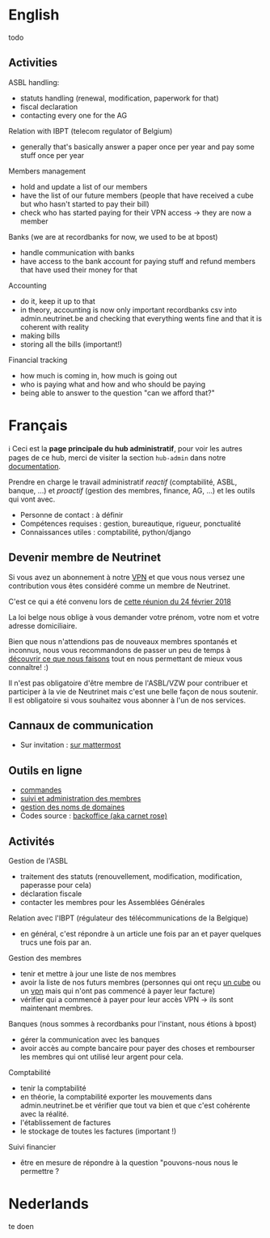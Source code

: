 <!-- TITLE: hub admin -->
<!-- SUBTITLE: Administration - Bestuur - Office -->

# English
todo 
## Activities

ASBL handling:
-	statuts handling (renewal, modification, paperwork for that)
-	fiscal declaration
-	contacting every one for the AG

Relation with IBPT (telecom regulator of Belgium)
-	generally that's basically answer a paper once per year and pay some stuff once per year

Members management
-	hold and update a list of our members
-	have the list of our future members (people that have received a cube but who hasn't started to pay their bill)
-	check who has started paying for their VPN access -> they are now a member

Banks (we are at recordbanks for now, we used to be at bpost)
-	handle communication with banks
-	have access to the bank account for paying stuff and refund members that have used their money for that

Accounting
-	do it, keep it up to that
-	in theory, accounting is now only important recordbanks csv into admin.neutrinet.be and checking that everything wents fine and that it is coherent with reality
-	making bills
-	storing all the bills (important!)

Financial tracking
-	how much is coming in, how much is going out
-	who is paying what and how and who should be paying
-	being able to answer to the question "can we afford that?"
	
# Français
:information_source: Ceci est la **page principale du hub administratif**, pour voir les autres pages de ce hub, merci de visiter la section `hub-admin` dans notre [documentation](all).

Prendre en charge le travail administratif *reactif* (comptabilité, ASBL, banque, ...) et *proactif* (gestion des membres, finance, AG, ...) et les outils qui vont avec.

* Personne de contact : à définir
* Compétences requises : gestion, bureautique, rigueur, ponctualité
* Connaissances utiles : comptabilité, python/django

## Devenir membre de Neutrinet

Si vous avez un abonnement à notre [VPN](vpn) et que vous nous versez une contribution vous êtes considéré comme un membre de Neutrinet.

C'est ce qui a été convenu lors de [cette réunion du 24 février 2018](https://wiki.neutrinet.be/pvs/2018/02-24#quest-ce-quun-membre-neutrinet-en-2018)

La loi belge nous oblige à vous demander votre prénom, votre nom et votre adresse domiciliaire.

Bien que nous n'attendions pas de nouveaux membres spontanés et inconnus, nous vous recommandons de passer un peu de temps à [découvrir ce que nous faisons](agenda) tout en nous permettant de mieux vous connaître! :)

Il n'est pas obligatoire d'être membre de l'ASBL/VZW pour contribuer et participer à la vie de Neutrinet mais c'est une belle façon de nous soutenir. Il est obligatoire si vous souhaitez vous abonner à l'un de nos services.

## Cannaux de communication

- Sur invitation : [sur mattermost](https://chat.neutrinet.be/neutrinet/channels/hub-admin)

## Outils en ligne

- [commandes](https://admin.neutrinet.be)
- [suivi et administration des membres](https://admin.neutrinet.be/admin)
- [gestion des noms de domaines](https://admin.gandi.net/dashboard/)
- Codes source : [backoffice (aka carnet rose)](https://github.com/Neutrinet/backoffice)

## Activités

Gestion de l'ASBL
-	traitement des statuts (renouvellement, modification, modification, paperasse pour cela)
-	déclaration fiscale
-	contacter les membres pour les Assemblées Générales

Relation avec l'IBPT (régulateur des télécommunications de la Belgique)
- en général, c'est répondre à un article une fois par an et payer quelques trucs une fois par an.

Gestion des membres
-	tenir et mettre à jour une liste de nos membres
-	avoir la liste de nos futurs membres (personnes qui ont reçu [un cube](cube) ou un [vpn](vpn) mais qui n'ont pas commencé à payer leur facture)
-	vérifier qui a commencé à payer pour leur accès VPN -> ils sont maintenant membres.

Banques (nous sommes à recordbanks pour l'instant, nous étions à bpost)
- gérer la communication avec les banques
- avoir accès au compte bancaire pour payer des choses et rembourser les membres qui ont utilisé leur argent pour cela.

Comptabilité
- tenir la comptabilité
- en théorie, la comptabilité exporter les mouvements dans admin.neutrinet.be et vérifier que tout va bien et que c'est cohérente avec la réalité.
- l'établissement de factures
- le stockage de toutes les factures (important !)

Suivi financier
- être en mesure de répondre à la question "pouvons-nous nous le permettre ?
# Nederlands
te doen